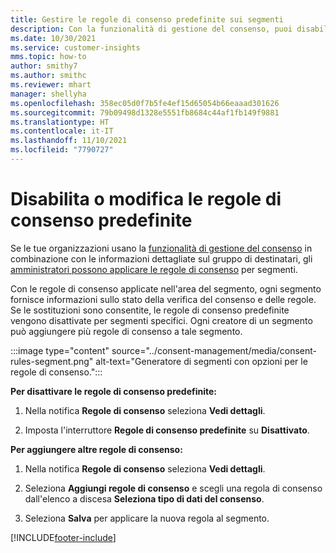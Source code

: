 ```yaml
---
title: Gestire le regole di consenso predefinite sui segmenti
description: Con la funzionalità di gestione del consenso, puoi disabilitare o modificare le regole del consenso predefinite se le sostituzioni sono abilitate.
ms.date: 10/30/2021
ms.service: customer-insights
mms.topic: how-to
author: smithy7
ms.author: smithc
ms.reviewer: mhart
manager: shellyha
ms.openlocfilehash: 358ec05d0f7b5fe4ef15d65054b66eaaad301626
ms.sourcegitcommit: 79b09498d1328e5551fb8684c44af1fb149f9881
ms.translationtype: HT
ms.contentlocale: it-IT
ms.lasthandoff: 11/10/2021
ms.locfileid: "7790727"
---
```

# <a name="disable-or-change-default-consent-rules"></a>Disabilita o modifica le regole di consenso predefinite

Se le tue organizzazioni usano la [funzionalità di gestione del consenso](../consent-management/overview.md) in combinazione con le informazioni dettagliate sul gruppo di destinatari, gli [amministratori possono applicare le regole di consenso](activate-consent.md) per segmenti. 

Con le regole di consenso applicate nell'area del segmento, ogni segmento fornisce informazioni sullo stato della verifica del consenso e delle regole. Se le sostituzioni sono consentite, le regole di consenso predefinite vengono disattivate per segmenti specifici. Ogni creatore di un segmento può aggiungere più regole di consenso a tale segmento. 

:::image type="content" source="../consent-management/media/consent-rules-segment.png" alt-text="Generatore di segmenti con opzioni per le regole di consenso.":::

**Per disattivare le regole di consenso predefinite:**

1. Nella notifica **Regole di consenso** seleziona **Vedi dettagli**. 

1. Imposta l'interruttore **Regole di consenso predefinite** su **Disattivato**.

**Per aggiungere altre regole di consenso:**

1. Nella notifica **Regole di consenso** seleziona **Vedi dettagli**. 

1. Seleziona **Aggiungi regole di consenso** e scegli una regola di consenso dall'elenco a discesa **Seleziona tipo di dati del consenso**.

1. Seleziona **Salva** per applicare la nuova regola al segmento.

[!INCLUDE[footer-include](../includes/footer-banner.md)] 
